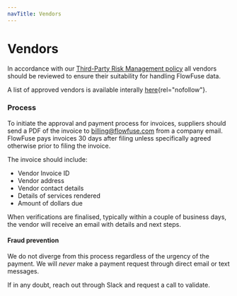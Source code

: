 ```yaml
---
navTitle: Vendors
---
```


# Vendors

In accordance with our [Third-Party Risk Management policy](../company/security/third-party-risk-management.md)
all vendors should be reviewed to ensure their suitability for handling FlowFuse
data.

A list of approved vendors is available interally [here](https://docs.google.com/spreadsheets/d/1ro77wy0cRK6gpzVv_iq4vpdmbdMq61X5-tTwI_F3hXM/edit?usp=sharing){rel="nofollow"}.

### Process

To initiate the approval and payment process for invoices, suppliers should send a PDF of the invoice to billing@flowfuse.com from a company email. FlowFuse pays invoices 30 days after filing unless specifically agreed otherwise prior to filing the invoice.

The invoice should include:
- Vendor Invoice ID
- Vendor address
- Vendor contact details
- Details of services rendered
- Amount of dollars due

When verifications are finalised, typically within a couple of business days, the vendor will receive an email with details and next steps.

#### Fraud prevention

We do not diverge from this process regardless of the urgency of the payment. We will _never_ make a payment request through direct email or text messages.

If in any doubt, reach out through Slack and request a call to validate.
